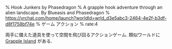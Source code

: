 % Hook Junkers by Phasedragon
% A grapple hook adventure through an alien landscape․ By Blueasis and Phasedragon
% https://vrchat.com/home/launch?worldId=wrld_d3e5abc3-2464-4e2f-b3df-d8f1758bf74e
% ゲーム アクション
% rate:4

両手に備えた道具を使って空間を飛び回るアクションゲーム.
類似ワールドに [Grapple Island](https://vrchat.com/home/world/wrld_ca928d42-fd97-436f-9413-49be86b56cb2/info) がある.

